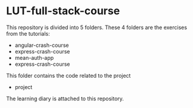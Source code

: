 # LUT-full-stack-course

This repository is divided into 5 folders. These 4 folders are the exercises from the tutorials:
- angular-crash-course
- express-crash-course
- mean-auth-app
- express-crash-course

This folder contains the code related to the project
- project

The learning diary is attached to this repository.

